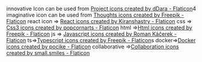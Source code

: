 innovative Icon can be used from
<a href="https://www.flaticon.com/free-icons/project" title="project icons">Project icons created by dDara - Flaticon</a>4
imaginative icon can be used from 
<a href="https://www.flaticon.com/free-icons/thoughts" title="thoughts icons">Thoughts icons created by Freepik - Flaticon</a>
react icon => <a href="https://www.flaticon.com/free-icons/react" title="react icons">React icons created by Kiranshastry - Flaticon</a>
css => <a href="https://www.flaticon.com/free-icons/css3" title="css3 icons">Css3 icons created by popcornarts - Flaticon</a>
html =><a href="https://www.flaticon.com/free-icons/html" title="html icons">Html icons created by Freepik - Flaticon</a>
js => <a href="https://www.flaticon.com/free-icons/javascript" title="javascript icons">Javascript icons created by Roman Káčerek - Flaticon</a>
ts=><a href="https://www.flaticon.com/free-icons/typescript" title="typescript icons">Typescript icons created by Freepik - Flaticon</a>s
docker=><a href="https://www.flaticon.com/free-icons/docker" title="docker icons">Docker icons created by pocike - Flaticon</a>
collaborative =><a href="https://www.flaticon.com/free-icons/collaboration" title="collaboration icons">Collaboration icons created by small.smiles - Flaticon</a>